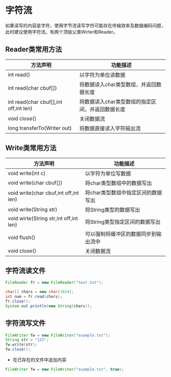 # 字符流

如果读写的内容是字符，使用字节流读写字符可能存在传输效率及数据编码问题，此时建议使用字符流。有两个顶级父类Wirter和Reader。

## Reader类常用方法

|方法声明|功能描述|
|---|---|
|int read()|以字符为单位读数据
|int read(char cbuf[])|将数据读入char类型数组，并返回数据长度
|int read(char cbuf[],int off,int len)|将数据读入char类型数组的指定区间，并返回数据长度
|void close()|关闭数据流
|long transferTo(Writer out)|将数据直接读入字符输出流

## Write类常用方法

|方法声明|功能描述|
|---|---|
|void write(int c)|以字符为单位写数据
|void write(char cbuf[])|将char类型数组中的数据写出
|void write(char cbuf,int off,int len)|将char类型数组中指定区间的数据写出
|void write(String str)|将String类型的数据写出
|void wirte(String str,int off,int len)|将String类型指定区间的数据写出
|void flush()|可以强制将缓冲区的数据同步到输出流中
|void close()|关闭数据流

## 字符流读文件

```java
FileReader fr = new FileReader("test.txt");

char[] chars = new char[1024];
int num = fr.read(chars);
fr.close();
System.out.println(new String(chars));
```

## 字符流写文件

```java
FileWriter fw = new FileWriter("example.txt");
String str = "123";
fw.write(str);
fw.close();
```

- 在已存在的文件中追加内容

```java
FileWriter fw = new FileWriter("example.txt", true);
```